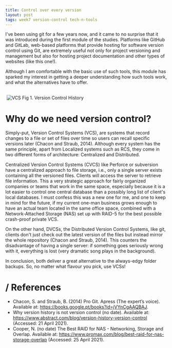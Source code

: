 ```yaml
---
title: Control over every version
layout: post
tags: week7 version-control tech-n-tools
---
```


I've been using git for a few years now, and it came to no surprise that it was introduced during the first module of the studies. Platforms like GitHub and GitLab, web-based platforms that provide hosting for software version control using Git, are extremely useful not only for project versioning and management but also for hosting project documentation and other types of websites (like this one!).

Although I am comfortable with the basic use of such tools, this module has sparked my interest in getting a deeper understanding how such tools work, and what the alternatives have to offer.

<br />
<image>
    <img src="{{ 'assets/img/version-history-header.jpeg' | relative_url }}" alt="VCS" class="images100"/>
    <label class="imgLabel">Fig 1. Version Control History</label>
</image>
<br />

# Why do we need version control?

Simply-put, Version Control Systems (VCS), are systems that record changes to a file or set of files over time so users can recall specific versions later (Chacon and Straub, 2014). Although every system has the same principle, apart from Localized systems such as RCS, they come in two different forms of architecture: Centralized and Distributed.

Centralized Version Control Systems (CVCS) like Perforce or subversion have a centralized approach to file storage, i.e., only a single server exists containing all the versioned files. Clients will access the server to retrieve file information. This a very strategic approach for fairly organized companies or teams that work in the same space, especially because it is a lot easier to control one central database than a possibly long list of client's local databases. I must confess this was a new one for me, and one to keep in mind for the future, if my current one-man business grows enough to have an actual team located in the same office space, combined with a Network-Attached Storage (NAS) set up with RAID-5 for the best possible crash-proof private VCS.

On the other hand, DVCSs, the Distributed Version Control Systems, like git, clients don't just check out the latest version of the files but instead mirror the whole repository (Chacon and Straub, 2014). This counters the disadvantage of having a single server: if something goes seriously wrong with it, everything is lost (very dramatic song plays in the background). 

In conclusion, both deliver a great alternative to the always-edgy folder backups. So, no matter what flavour you pick, use VCSs!

# / References

* Chacon, S. and Straub, B. (2014) Pro Git. Apress (The expert’s voice). Available at: https://books.google.pt/books?id=jVYnCgAAQBAJ.
* Why version history is not version control (no date). Available at: https://www.abstract.com/blog/version-history-version-control (Accessed: 21 April 2021).
* Cooper, N. (no date) The Best RAID for NAS - Networking, Storage and Overlap. Available at: https://www.promax.com/blog/best-raid-for-nas-storage-overlap (Accessed: 25 April 2021).